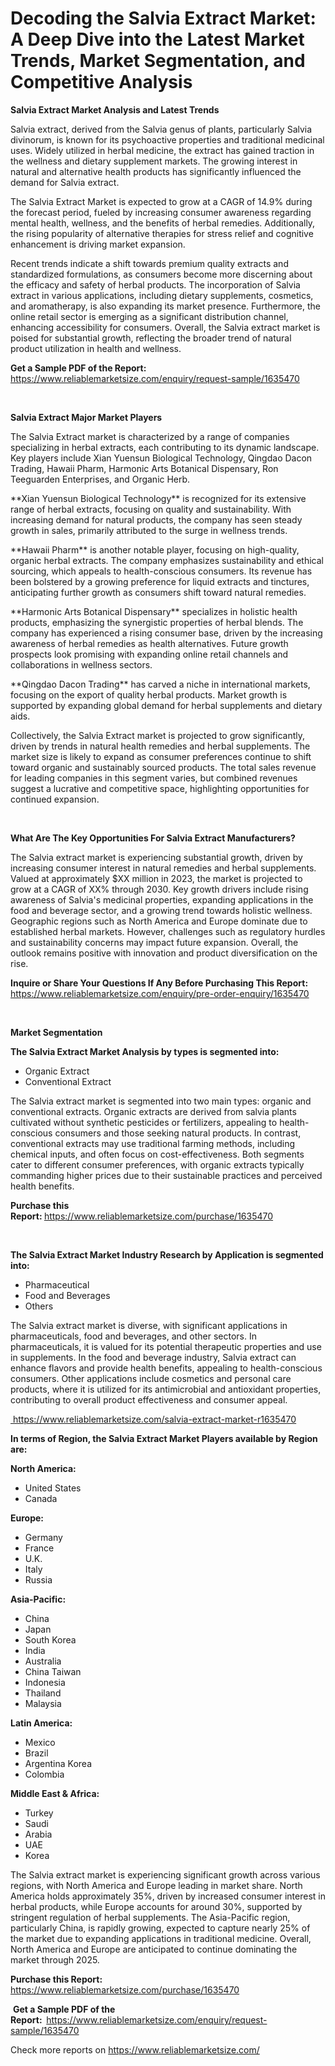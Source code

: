 <p><h1>Decoding the Salvia Extract Market: A Deep Dive into the Latest Market Trends, Market Segmentation, and Competitive Analysis</h1></p><p><strong>Salvia Extract Market Analysis and Latest Trends</strong></p>
<p><p>Salvia extract, derived from the Salvia genus of plants, particularly Salvia divinorum, is known for its psychoactive properties and traditional medicinal uses. Widely utilized in herbal medicine, the extract has gained traction in the wellness and dietary supplement markets. The growing interest in natural and alternative health products has significantly influenced the demand for Salvia extract.</p><p>The Salvia Extract Market is expected to grow at a CAGR of 14.9% during the forecast period, fueled by increasing consumer awareness regarding mental health, wellness, and the benefits of herbal remedies. Additionally, the rising popularity of alternative therapies for stress relief and cognitive enhancement is driving market expansion.</p><p>Recent trends indicate a shift towards premium quality extracts and standardized formulations, as consumers become more discerning about the efficacy and safety of herbal products. The incorporation of Salvia extract in various applications, including dietary supplements, cosmetics, and aromatherapy, is also expanding its market presence. Furthermore, the online retail sector is emerging as a significant distribution channel, enhancing accessibility for consumers. Overall, the Salvia extract market is poised for substantial growth, reflecting the broader trend of natural product utilization in health and wellness.</p></p>
<p><strong>Get a Sample PDF of the Report:&nbsp;</strong> <a href="https://www.reliablemarketsize.com/enquiry/request-sample/1635470?utm_campaign=3574&utm_medium=2&utm_source=Github&utm_content=ia&utm_term=31032025&utm_id=salvia-extract">https://www.reliablemarketsize.com/enquiry/request-sample/1635470</a></p>
<p>&nbsp;</p>
<p><strong>Salvia Extract Major Market Players</strong></p>
<p><p>The Salvia Extract market is characterized by a range of companies specializing in herbal extracts, each contributing to its dynamic landscape. Key players include Xian Yuensun Biological Technology, Qingdao Dacon Trading, Hawaii Pharm, Harmonic Arts Botanical Dispensary, Ron Teeguarden Enterprises, and Organic Herb.</p><p>**Xian Yuensun Biological Technology** is recognized for its extensive range of herbal extracts, focusing on quality and sustainability. With increasing demand for natural products, the company has seen steady growth in sales, primarily attributed to the surge in wellness trends.</p><p>**Hawaii Pharm** is another notable player, focusing on high-quality, organic herbal extracts. The company emphasizes sustainability and ethical sourcing, which appeals to health-conscious consumers. Its revenue has been bolstered by a growing preference for liquid extracts and tinctures, anticipating further growth as consumers shift toward natural remedies.</p><p>**Harmonic Arts Botanical Dispensary** specializes in holistic health products, emphasizing the synergistic properties of herbal blends. The company has experienced a rising consumer base, driven by the increasing awareness of herbal remedies as health alternatives. Future growth prospects look promising with expanding online retail channels and collaborations in wellness sectors.</p><p>**Qingdao Dacon Trading** has carved a niche in international markets, focusing on the export of quality herbal products. Market growth is supported by expanding global demand for herbal supplements and dietary aids.</p><p>Collectively, the Salvia Extract market is projected to grow significantly, driven by trends in natural health remedies and herbal supplements. The market size is likely to expand as consumer preferences continue to shift toward organic and sustainably sourced products. The total sales revenue for leading companies in this segment varies, but combined revenues suggest a lucrative and competitive space, highlighting opportunities for continued expansion.</p></p>
<p>&nbsp;</p>
<p><strong>What Are The Key Opportunities For Salvia Extract Manufacturers?</strong></p>
<p><p>The Salvia extract market is experiencing substantial growth, driven by increasing consumer interest in natural remedies and herbal supplements. Valued at approximately $XX million in 2023, the market is projected to grow at a CAGR of XX% through 2030. Key growth drivers include rising awareness of Salvia's medicinal properties, expanding applications in the food and beverage sector, and a growing trend towards holistic wellness. Geographic regions such as North America and Europe dominate due to established herbal markets. However, challenges such as regulatory hurdles and sustainability concerns may impact future expansion. Overall, the outlook remains positive with innovation and product diversification on the rise.</p></p>
<p><strong>Inquire or Share Your Questions If Any Before Purchasing This Report:</strong> <a href="https://www.reliablemarketsize.com/enquiry/pre-order-enquiry/1635470?utm_campaign=3574&utm_medium=2&utm_source=Github&utm_content=ia&utm_term=31032025&utm_id=salvia-extract">https://www.reliablemarketsize.com/enquiry/pre-order-enquiry/1635470</a></p>
<p>&nbsp;</p>
<p><strong>Market Segmentation</strong></p>
<p><strong>The Salvia Extract Market Analysis by types is segmented into:</strong></p>
<p><ul><li>Organic Extract</li><li>Conventional Extract</li></ul></p>
<p><p>The Salvia extract market is segmented into two main types: organic and conventional extracts. Organic extracts are derived from salvia plants cultivated without synthetic pesticides or fertilizers, appealing to health-conscious consumers and those seeking natural products. In contrast, conventional extracts may use traditional farming methods, including chemical inputs, and often focus on cost-effectiveness. Both segments cater to different consumer preferences, with organic extracts typically commanding higher prices due to their sustainable practices and perceived health benefits.</p></p>
<p><strong>Purchase this Report:&nbsp;</strong><a href="https://www.reliablemarketsize.com/purchase/1635470?utm_campaign=3574&utm_medium=2&utm_source=Github&utm_content=ia&utm_term=31032025&utm_id=salvia-extract">https://www.reliablemarketsize.com/purchase/1635470</a></p>
<p>&nbsp;</p>
<p><strong>The Salvia Extract Market Industry Research by Application is segmented into:</strong></p>
<p><ul><li>Pharmaceutical</li><li>Food and Beverages</li><li>Others</li></ul></p>
<p><p>The Salvia extract market is diverse, with significant applications in pharmaceuticals, food and beverages, and other sectors. In pharmaceuticals, it is valued for its potential therapeutic properties and use in supplements. In the food and beverage industry, Salvia extract can enhance flavors and provide health benefits, appealing to health-conscious consumers. Other applications include cosmetics and personal care products, where it is utilized for its antimicrobial and antioxidant properties, contributing to overall product effectiveness and consumer appeal.</p></p>
<p><a href="https://www.reliablemarketsize.com/salvia-extract-market-r1635470?utm_campaign=3574&utm_medium=2&utm_source=Github&utm_content=ia&utm_term=31032025&utm_id=salvia-extract">&nbsp;https://www.reliablemarketsize.com/salvia-extract-market-r1635470</a></p>
<p><strong>In terms of Region, the Salvia Extract Market Players available by Region are:</strong></p>
<p>
    <p> <strong> North America: </strong>
        <ul>
            <li>United States</li>
            <li>Canada</li>
        </ul>
        </p> 
    <p> <strong> Europe: </strong>
        <ul>
            <li>Germany</li>
            <li>France</li>
            <li>U.K.</li>
            <li>Italy</li>
            <li>Russia</li>
        </ul>
        </p> 
    <p> <strong> Asia-Pacific: </strong>
        <ul>
            <li>China</li>
            <li>Japan</li>
            <li>South Korea</li>
            <li>India</li>
            <li>Australia</li>
            <li>China Taiwan</li>
            <li>Indonesia</li>
            <li>Thailand</li>
            <li>Malaysia</li>
        </ul>
        </p> 
    <p> <strong> Latin America: </strong>
        <ul>
            <li>Mexico</li>
            <li>Brazil</li>
            <li>Argentina Korea</li>
            <li>Colombia</li>
        </ul>
        </p> 
    <p> <strong> Middle East & Africa: </strong>
        <ul>
            <li>Turkey</li>
            <li>Saudi</li>
            <li>Arabia</li>
            <li>UAE</li>
            <li>Korea</li>
        </ul>
    </p>
    </p>
<p><p>The Salvia extract market is experiencing significant growth across various regions, with North America and Europe leading in market share. North America holds approximately 35%, driven by increased consumer interest in herbal products, while Europe accounts for around 30%, supported by stringent regulation of herbal supplements. The Asia-Pacific region, particularly China, is rapidly growing, expected to capture nearly 25% of the market due to expanding applications in traditional medicine. Overall, North America and Europe are anticipated to continue dominating the market through 2025.</p></p>
<p><strong>Purchase this Report: </strong><a href="https://www.reliablemarketsize.com/purchase/1635470?utm_campaign=3574&utm_medium=2&utm_source=Github&utm_content=ia&utm_term=31032025&utm_id=salvia-extract">https://www.reliablemarketsize.com/purchase/1635470</a></p>
<p>&nbsp;<strong>Get a Sample PDF of the Report:&nbsp;&nbsp;</strong><a href="https://www.reliablemarketsize.com/enquiry/request-sample/1635470?utm_campaign=3574&utm_medium=2&utm_source=Github&utm_content=ia&utm_term=31032025&utm_id=salvia-extract">https://www.reliablemarketsize.com/enquiry/request-sample/1635470</a></p>
<p><strong></strong></p>
<p>Check more reports on <a href="https://www.reliablemarketsize.com/?utm_campaign=3574&utm_medium=2&utm_source=Github&utm_content=ia&utm_term=31032025&utm_id=salvia-extract">https://www.reliablemarketsize.com/</a></p>